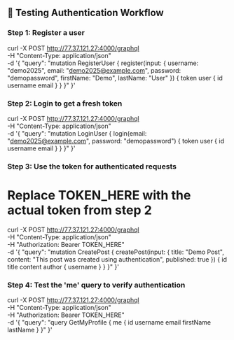 ## 🧪 Testing Authentication Workflow

### Step 1: Register a user
curl -X POST http://77.37.121.27:4000/graphql \
  -H "Content-Type: application/json" \
  -d '{
    "query": "mutation RegisterUser { register(input: { username: \"demo2025\", email: \"demo2025@example.com\", password: \"demopassword\", firstName: \"Demo\", lastName: \"User\" }) { token user { id username email } } }"
  }'

### Step 2: Login to get a fresh token
curl -X POST http://77.37.121.27:4000/graphql \
  -H "Content-Type: application/json" \
  -d '{
    "query": "mutation LoginUser { login(email: \"demo2025@example.com\", password: \"demopassword\") { token user { id username email } } }"
  }'

### Step 3: Use the token for authenticated requests
# Replace TOKEN_HERE with the actual token from step 2
curl -X POST http://77.37.121.27:4000/graphql \
  -H "Content-Type: application/json" \
  -H "Authorization: Bearer TOKEN_HERE" \
  -d '{
    "query": "mutation CreatePost { createPost(input: { title: \"Demo Post\", content: \"This post was created using authentication\", published: true }) { id title content author { username } } }"
  }'

### Step 4: Test the 'me' query to verify authentication
curl -X POST http://77.37.121.27:4000/graphql \
  -H "Content-Type: application/json" \
  -H "Authorization: Bearer TOKEN_HERE" \
  -d '{
    "query": "query GetMyProfile { me { id username email firstName lastName } }"
  }'
